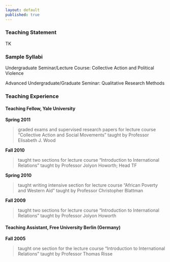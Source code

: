 ```yaml
---
layout: default
published: true
---
```


### Teaching Statement

TK

### Sample Syllabi

Undergraduate Seminar/Lecture Course: Collective Action and Political Violence

Advanced Undergraduate/Graduate Seminar: Qualitative Research Methods

### Teaching Experience

#### Teaching Fellow, Yale University

**Spring 2011**

> graded exams and supervised research papers for lecture course “Collective Action and Social Movements” taught by Professor Elisabeth J. Wood

**Fall 2010**

> taught two sections for lecture course “Introduction to International Relations” taught by Professor Jolyon Howorth; Head TF

**Spring 2010**

> taught writing intensive section for lecture course “African Poverty and Western Aid” taught by Professor Christopher Blattman

**Fall 2009**

> taught two sections for lecture course “Introduction to International Relations” taught by Professor Jolyon Howorth

#### Teaching Assistant, Free University Berlin (Germany)

**Fall 2005**

> taught one section for the lecture course “Introduction to International Relations” taught by Professor Thomas Risse